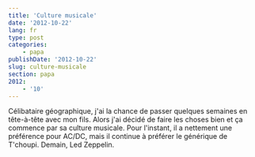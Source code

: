 ```yaml
---
title: 'Culture musicale'
date: '2012-10-22'
lang: fr
type: post
categories:
    - papa
publishDate: '2012-10-22'
slug: culture-musicale
section: papa
2012:
    - '10'
---
```


Célibataire géographique, j'ai la chance de passer quelques semaines en tête-à-tête avec mon fils. Alors j'ai décidé de faire les choses bien et ça commence par sa culture musicale. Pour l'instant, il a nettement une préférence pour AC/DC, mais il continue à préférer le générique de T'choupi.
Demain, Led Zeppelin.

